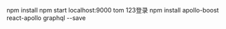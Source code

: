 npm install
npm start
localhost:9000
tom 123登录
npm install apollo-boost react-apollo graphql --save
